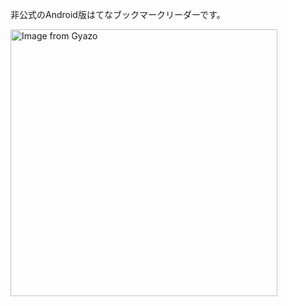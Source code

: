 非公式のAndroid版はてなブックマークリーダーです。

<a href="https://gyazo.com/af32ab98a1572c400e75caaf392cddaa"><img src="https://i.gyazo.com/af32ab98a1572c400e75caaf392cddaa.png" alt="Image from Gyazo" width="427"/></a>
